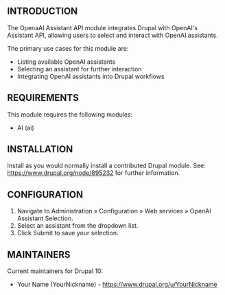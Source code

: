 ## INTRODUCTION

The OpenaAI Assistant API module integrates Drupal with OpenAI's Assistant API, allowing users to select and interact with OpenAI assistants.

The primary use cases for this module are:

- Listing available OpenAI assistants
- Selecting an assistant for further interaction
- Integrating OpenAI assistants into Drupal workflows

## REQUIREMENTS

This module requires the following modules:

- AI (ai)

## INSTALLATION

Install as you would normally install a contributed Drupal module.
See: https://www.drupal.org/node/895232 for further information.

## CONFIGURATION

1. Navigate to Administration » Configuration » Web services » OpenAI Assistant Selection.
2. Select an assistant from the dropdown list.
3. Click Submit to save your selection.

## MAINTAINERS

Current maintainers for Drupal 10:

- Your Name (YourNickname) - https://www.drupal.org/u/YourNickname
